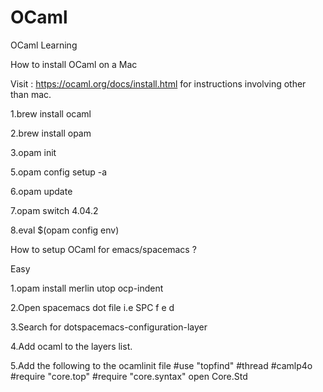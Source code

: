 # OCaml
OCaml Learning

How to install OCaml on a Mac

Visit : https://ocaml.org/docs/install.html for instructions involving other than mac.

1.brew install ocaml

2.brew install opam

3.opam init

5.opam config setup -a

6.opam update

7.opam switch 4.04.2

8.eval $(opam config env)

How to setup OCaml for emacs/spacemacs ?

Easy 

1.opam install merlin utop ocp-indent 

2.Open spacemacs dot file i.e SPC f e d

3.Search for dotspacemacs-configuration-layer

4.Add ocaml to the layers list.

5.Add the following to the ocamlinit file
#use "topfind"
#thread
#camlp4o
#require "core.top"
#require "core.syntax"
open Core.Std

